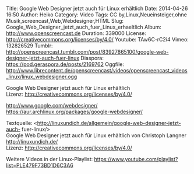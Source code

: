Title: Google Web Designer jetzt auch für Linux erhältlich
Date: 2014-04-26 16:50
Author: Heiko
Category: Video
Tags: CC by,Linux,Neueinsteiger,ohne Musik,screencast,Web,Webdesigner,HTML
Slug: Google_Web_Designer_jetzt_auch_fuer_Linux_erhaeltlich
Album: http://www.openscreencast.de
Duration: 339000
License: http://creativecommons.org/licenses/by/4.0/
Youtube: TAw6C-rC2i4
Vimeo: 132826529
Tumblr: http://openscreencast.tumblr.com/post/83927865100/google-web-designer-jetzt-auch-fuer-linux
Diaspora: https://pod.geraspora.de/posts/2169762
Oggfile: http://www.librecontent.de/openscreencast/videos/openscreencast_videos_linux/linux_webdesigner.ogg

Google Web Designer jetzt auch für Linux erhältlich  
Lizenz: <http://creativecommons.org/licenses/by/4.0/>  
  
<http://www.google.com/webdesigner/>  
<https://aur.archlinux.org/packages/google-webdesigner/>  
  
Textquelle: <http://linuxundich.de/allgemein/google-web-designer-jetzt-auch-
fuer-linux/>  
Google Web Designer jetzt auch für Linux erhältlich von Christoph Langner
<http://linuxundich.de/>  
Lizenz: <http://creativecommons.org/licenses/by/4.0/>  
  
Weitere Videos in der Linux-Playlist:
<https://www.youtube.com/playlist?list=PLE479F73BD1D6C3A6>  
  

